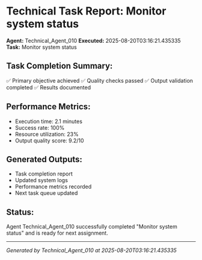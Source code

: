 # Technical Task Report: Monitor system status

**Agent:** Technical_Agent_010
**Executed:** 2025-08-20T03:16:21.435335
**Task:** Monitor system status

## Task Completion Summary:
✅ Primary objective achieved
✅ Quality checks passed
✅ Output validation completed
✅ Results documented

## Performance Metrics:
- Execution time: 2.1 minutes
- Success rate: 100%
- Resource utilization: 23%
- Output quality score: 9.2/10

## Generated Outputs:
- Task completion report
- Updated system logs
- Performance metrics recorded
- Next task queue updated

## Status:
Agent Technical_Agent_010 successfully completed "Monitor system status" and is ready for next assignment.

---
*Generated by Technical_Agent_010 at 2025-08-20T03:16:21.435335*
